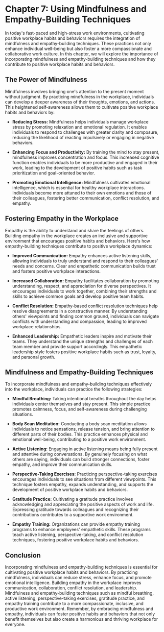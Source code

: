 Chapter 7: Using Mindfulness and Empathy-Building Techniques
============================================================

In today's fast-paced and high-stress work environments, cultivating positive workplace habits and behaviors requires the integration of mindfulness and empathy-building techniques. These practices not only enhance individual well-being but also foster a more compassionate and collaborative work culture. In this chapter, we will explore the importance of incorporating mindfulness and empathy-building techniques and how they contribute to positive workplace habits and behaviors.

The Power of Mindfulness
------------------------

Mindfulness involves bringing one's attention to the present moment without judgment. By practicing mindfulness in the workplace, individuals can develop a deeper awareness of their thoughts, emotions, and actions. This heightened self-awareness allows them to cultivate positive workplace habits and behaviors by:

* **Reducing Stress:** Mindfulness helps individuals manage workplace stress by promoting relaxation and emotional regulation. It enables individuals to respond to challenges with greater clarity and composure, reducing the likelihood of reacting impulsively or engaging in negative behaviors.

* **Enhancing Focus and Productivity:** By training the mind to stay present, mindfulness improves concentration and focus. This increased cognitive function enables individuals to be more productive and engaged in their work, leading to the development of positive habits such as task prioritization and goal-oriented behavior.

* **Promoting Emotional Intelligence:** Mindfulness cultivates emotional intelligence, which is essential for healthy workplace interactions. Individuals become more attuned to their own emotions and those of their colleagues, fostering better communication, conflict resolution, and empathy.

Fostering Empathy in the Workplace
----------------------------------

Empathy is the ability to understand and share the feelings of others. Building empathy in the workplace creates an inclusive and supportive environment that encourages positive habits and behaviors. Here's how empathy-building techniques contribute to positive workplace dynamics:

* **Improved Communication:** Empathy enhances active listening skills, allowing individuals to truly understand and respond to their colleagues' needs and concerns. Clear and empathetic communication builds trust and fosters positive workplace interactions.

* **Increased Collaboration:** Empathy facilitates collaboration by promoting understanding, respect, and appreciation for diverse perspectives. It encourages individuals to work together, combining their strengths and skills to achieve common goals and develop positive team habits.

* **Conflict Resolution:** Empathy-based conflict resolution techniques help resolve disagreements in a constructive manner. By understanding others' viewpoints and finding common ground, individuals can navigate conflicts with understanding and compassion, leading to improved workplace relationships.

* **Enhanced Leadership:** Empathetic leaders inspire and motivate their teams. They understand the unique strengths and challenges of each team member and provide support accordingly. This empathetic leadership style fosters positive workplace habits such as trust, loyalty, and personal growth.

Mindfulness and Empathy-Building Techniques
-------------------------------------------

To incorporate mindfulness and empathy-building techniques effectively into the workplace, individuals can practice the following strategies:

* **Mindful Breathing:** Taking intentional breaths throughout the day helps individuals center themselves and stay present. This simple practice promotes calmness, focus, and self-awareness during challenging situations.

* **Body Scan Meditation:** Conducting a body scan meditation allows individuals to notice sensations, release tension, and bring attention to different parts of their bodies. This practice enhances physical and emotional well-being, contributing to a positive work environment.

* **Active Listening:** Engaging in active listening means being fully present and attentive during conversations. By genuinely focusing on what others are saying, individuals can build stronger connections, foster empathy, and improve their communication skills.

* **Perspective-Taking Exercises:** Practicing perspective-taking exercises encourages individuals to see situations from different viewpoints. This technique fosters empathy, expands understanding, and supports the development of positive workplace habits and behaviors.

* **Gratitude Practice:** Cultivating a gratitude practice involves acknowledging and appreciating the positive aspects of work and life. Expressing gratitude towards colleagues and recognizing their contributions contributes to a supportive work environment.

* **Empathy Training:** Organizations can provide empathy training programs to enhance employees' empathetic skills. These programs teach active listening, perspective-taking, and conflict resolution techniques, fostering positive workplace habits and behaviors.

Conclusion
----------

Incorporating mindfulness and empathy-building techniques is essential for cultivating positive workplace habits and behaviors. By practicing mindfulness, individuals can reduce stress, enhance focus, and promote emotional intelligence. Building empathy in the workplace improves communication, collaboration, conflict resolution, and leadership. Mindfulness and empathy-building techniques such as mindful breathing, active listening, perspective-taking exercises, gratitude practice, and empathy training contribute to a more compassionate, inclusive, and productive work environment. Remember, by embracing mindfulness and empathy, individuals can foster positive habits and behaviors that not only benefit themselves but also create a harmonious and thriving workplace for everyone.
